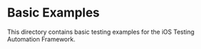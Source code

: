 # Basic Examples

This directory contains basic testing examples for the iOS Testing Automation Framework.
